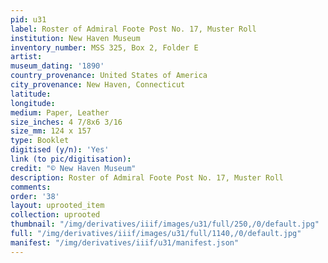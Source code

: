 ```yaml
---
pid: u31
label: Roster of Admiral Foote Post No. 17, Muster Roll
institution: New Haven Museum
inventory_number: MSS 325, Box 2, Folder E
artist:
museum_dating: '1890'
country_provenance: United States of America
city_provenance: New Haven, Connecticut
latitude:
longitude:
medium: Paper, Leather
size_inches: 4 7/8x6 3/16
size_mm: 124 x 157
type: Booklet
digitised (y/n): 'Yes'
link (to pic/digitisation):
credit: "© New Haven Museum"
description: Roster of Admiral Foote Post No. 17, Muster Roll
comments:
order: '38'
layout: uprooted_item
collection: uprooted
thumbnail: "/img/derivatives/iiif/images/u31/full/250,/0/default.jpg"
full: "/img/derivatives/iiif/images/u31/full/1140,/0/default.jpg"
manifest: "/img/derivatives/iiif/u31/manifest.json"
---
```

